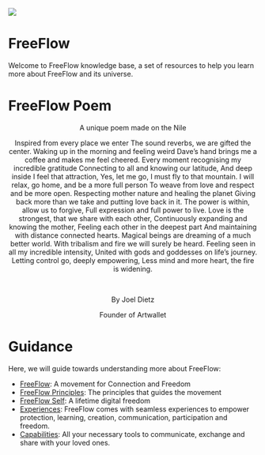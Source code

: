 ![](img/readme_.jpg)

# FreeFlow 

Welcome to FreeFlow knowledge base, a set of resources to help you learn more about FreeFlow and its universe. 

# FreeFlow Poem 

<p align="center">
   A unique poem made on the Nile
</p>

<p align="center">
   Inspired from every place we enter
The sound reverbs, we are gifted the center.
Waking up in the morning and feeling weird
Dave’s hand brings me a coffee and makes me feel cheered.
Every moment recognising my incredible gratitude
Connecting to all and knowing our latitude, 
And deep inside I feel that attraction,
Yes, let me go, I must fly to that mountain.
I will relax, go home, and be a more full person
To weave from love and respect and be more open.
Respecting mother nature and healing the planet
Giving back more than we take and putting love back in it.
The power is within, allow us to forgive,
Full expression and full power to live.
Love is the strongest, that we share with each other,
Continuously expanding and knowing the mother,
Feeling each other in the deepest part
And maintaining with distance connected hearts.
Magical beings are dreaming of a much better world.
With tribalism and fire we will surely be heard.
Feeling seen in all my incredible intensity, 
United with gods and goddesses on life’s journey.
Letting control go, deeply empowering, 
Less mind and more heart, the fire is widening.
</p>

<br>

<p align="center">
   By Joel Dietz
</p>

<p align="center">
   Founder of Artwallet
</p>

# Guidance 

Here, we will guide towards understanding more about FreeFlow: 
- [FreeFlow](what_freeflow): A movement for Connection and Freedom 
- [FreeFlow Principles](principles_freeflow): The principles that guides the movement 
- [FreeFlow Self](freeflow_self): A lifetime digital freedom 
- [Experiences](experiences_intro_freeflow): FreeFlow comes with seamless experiences to empower protection, learning, creation, communication, participation and freedom. 
- [Capabilities](capabilities): All your necessary tools to communicate, exchange and share with your loved ones. 